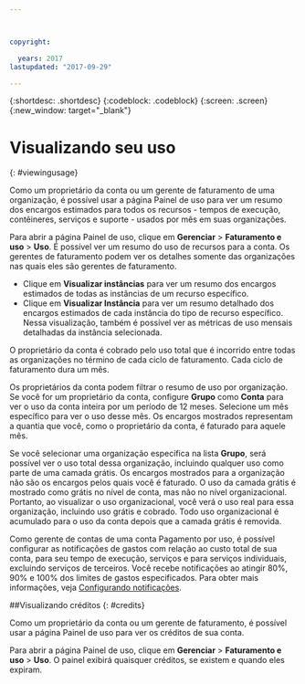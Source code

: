 ```yaml
---



copyright:

  years: 2017
lastupdated: "2017-09-29"

---
```


{:shortdesc: .shortdesc}
{:codeblock: .codeblock}
{:screen: .screen}
{:new_window: target="_blank"}

# Visualizando seu uso
{: #viewingusage}

Como um proprietário da conta ou um gerente de faturamento de uma organização, é possível usar a página Painel de uso para ver um resumo dos encargos estimados para todos os recursos - tempos de execução, contêineres, serviços e suporte - usados por mês em suas organizações. 

Para abrir a página Painel de uso, clique em **Gerenciar** &gt; **Faturamento e uso** &gt; **Uso**. É possível ver um resumo do uso de recursos para a conta. Os gerentes de faturamento podem ver os detalhes somente das organizações nas quais eles são gerentes de faturamento.

   * Clique em **Visualizar instâncias** para ver um resumo dos encargos estimados de todas as instâncias de um recurso específico. 
   * Clique em **Visualizar Instância** para ver um resumo detalhado dos encargos estimados de cada instância do tipo de recurso específico. Nessa visualização, também é possível ver as métricas de uso mensais detalhadas da instância selecionada. 

O proprietário da conta é cobrado pelo uso total que é incorrido entre todas as organizações no término de cada ciclo de faturamento. Cada ciclo de faturamento dura um mês.

Os proprietários da conta podem filtrar o resumo de uso por organização. Se você for um proprietário da conta, configure **Grupo** como **Conta** para ver o uso da conta inteira por um período de 12 meses. Selecione um mês específico para ver o uso desse mês. Os encargos mostrados representam a quantia que você, como o proprietário da conta, é faturado para aquele mês.

Se você selecionar uma organização específica na lista **Grupo**, será possível ver o uso total dessa organização, incluindo qualquer uso como parte de uma camada grátis. Os encargos mostrados para a organização não são os encargos pelos quais você é faturado. O uso da camada grátis é mostrado como grátis no nível de conta, mas não no nível organizacional. Portanto, ao visualizar o uso organizacional, você verá o uso real para essa organização, incluindo uso grátis e cobrado. Todo uso organizacional é acumulado para o uso da conta depois que a camada grátis é removida.

Como gerente de contas de uma conta Pagamento por uso, é possível configurar as notificações de gastos com relação ao custo total de sua conta, para seu tempo de execução, serviços e para serviços individuais, excluindo serviços de terceiros. Você recebe notificações ao atingir 80%, 90% e 100% dos limites de
gastos especificados. Para obter mais informações, veja [Configurando notificações](/docs/admin/notifications.html#setting-notifications).

##Visualizando créditos
{: #credits}

Como um proprietário da conta ou um gerente de faturamento, é possível usar a página Painel de uso para ver os créditos de sua conta.

Para abrir a página Painel de uso, clique em **Gerenciar** &gt; **Faturamento e uso** &gt; **Uso**. O painel exibirá quaisquer créditos, se existem e quando eles expiram.
